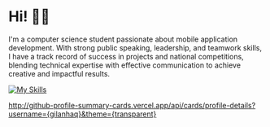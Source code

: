 # Hi! 🙋‍♂️
I'm a computer science student passionate about mobile application development. With strong public speaking, leadership, and teamwork skills, I have a track record of success in projects and national competitions, blending technical expertise with effective communication to achieve creative and impactful results.

[![My Skills](https://skillicons.dev/icons?i=dart,kotlin,androidstudio,figma)](https://skillicons.dev)

http://github-profile-summary-cards.vercel.app/api/cards/profile-details?username={gilanhaq}&theme={transparent}
